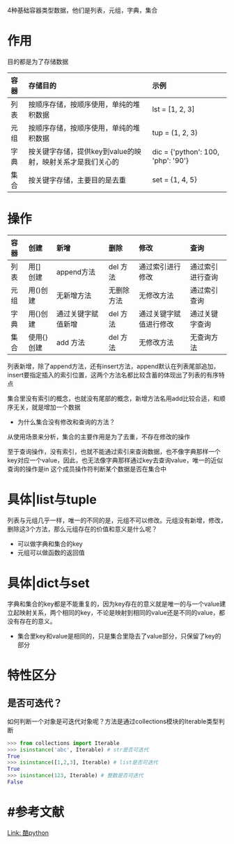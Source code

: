 4种基础容器类型数据，他们是列表，元组，字典，集合

# 作用

目的都是为了存储数据

| 容器 | 存储目的                                                   | 示例                               |
| :--- | :--------------------------------------------------------- | :--------------------------------- |
| 列表 | 按顺序存储，按顺序使用，单纯的堆积数据                     | lst = [1, 2, 3]                    |
| 元组 | 按顺序存储，按顺序使用，单纯的堆积数据                     | tup = (1, 2, 3)                    |
| 字典 | 按关键字存储，提供key到value的映射，映射关系才是我们关心的 | dic = {'python': 100, 'php': '90'} |
| 集合 | 按关键字存储，主要目的是去重                               | set = {1, 4, 5}                    |



# 操作

| 容器 | 创建       | 新增               | 删除       | 修改                   | 查询             |
| :--- | :--------- | :----------------- | :--------- | :--------------------- | :--------------- |
| 列表 | 用[] 创建  | append方法         | del 方法   | 通过索引进行修改       | 通过索引进行查询 |
| 元组 | 用()创建   | 无新增方法         | 无删除方法 | 无修改方法             | 通过索引查询     |
| 字典 | 用{}创建   | 通过关键字赋值新增 | del 方法   | 通过关键字赋值进行修改 | 通过关键字查询   |
| 集合 | 使用{}创建 | add 方法           | del 方法   | 无修改方法             | 无查询方法       |

列表新增，除了append方法，还有insert方法，append默认在列表尾部追加，insert要指定插入的索引位置，这两个方法名都比较含蓄的体现出了列表的有序特点

集合里没有索引的概念，也就没有尾部的概念，新增方法名用add比较合适，和顺序无关，就是增加一个数据



- 为什么集合没有修改和查询的方法？

从使用场景来分析，集合的主要作用是为了去重，不存在修改的操作

至于查询操作，没有索引，也就不能通过索引来查询数据，也不像字典那样一个key对应一个value，因此，也无法像字典那样通过key去查询value，唯一的近似查询的操作是in 这个成员操作符判断某个数据是否在集合中



# 具体|list与tuple

列表与元组几乎一样，唯一的不同的是，元组不可以修改。元组没有新增，修改，删除这3个方法，那么元组存在的价值和意义是什么呢？

- 可以做字典和集合的key
- 元组可以做函数的返回值





# 具体|dict与set

字典和集合的key都是不能重复的，因为key存在的意义就是唯一的与一个value建立起映射关系，两个相同的key，不论是映射到相同的value还是不同的value，都没有存在的意义。

- 集合里key和value是相同的，只是集合里隐去了value部分，只保留了key的部分



# 特性区分

## 是否可迭代？

如何判断一个对象是可迭代对象呢？方法是通过collections模块的Iterable类型判断

```python
>>> from collections import Iterable
>>> isinstance('abc', Iterable) # str是否可迭代
True
>>> isinstance([1,2,3], Iterable) # list是否可迭代
True
>>> isinstance(123, Iterable) # 整数是否可迭代
False
```



# #参考文献

[Link: 酷python](http://www.coolpython.net/python_primary/data_type/container_compare.html)